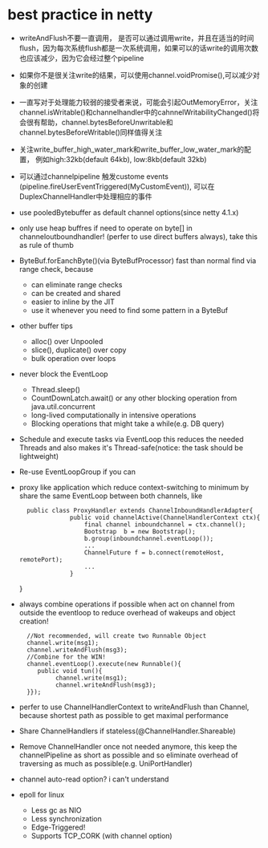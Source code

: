 # best practice in netty
* writeAndFlush不要一直调用， 是否可以通过调用write，并且在适当的时间flush，因为每次系统flush都是一次系统调用，如果可以的话write的调用次数也应该减少，因为它会经过整个pipeline
* 如果你不是很关注write的结果，可以使用channel.voidPromise(),可以减少对象的创建
* 一直写对于处理能力较弱的接受者来说，可能会引起OutMemoryError，关注channel.isWritable()和channelhandler中的cahnnelWritabilityChanged()将会很有帮助，channel.bytesBeforeUnwritable和channel.bytesBeforeWritable()同样值得关注
* 关注write_buffer_high_water_mark和write_buffer_low_water_mark的配置， 例如high:32kb(default 64kb), low:8kb(default 32kb)
* 可以通过channelpipeline 触发custome events (pipeline.fireUserEventTriggered(MyCustomEvent)), 可以在DuplexChannelHandler中处理相应的事件
* use pooledBytebuffer as default channel options(since netty 4.1.x)	
* only use heap buffres if need to operate on byte[] in channeloutboundhandler! (perfer to use direct buffers always), take this as rule of thumb
* ByteBuf.forEanchByte()(via ByteBufProcessor) fast than normal find via range check, because
	* can eliminate range checks
	* can be created and shared
	* easier to inline by the JIT 
	* use it whenever you need to find some pattern in a ByteBuf
* other buffer tips
	* alloc() over Unpooled
	* slice(), duplicate() over copy
	* bulk operation over loops
* never block the EventLoop
	* Thread.sleep()
	* CountDownLatch.await() or any other blocking operation from java.util.concurrent
	* long-lived computationally in intensive operations
	* Blocking operations that might take a while(e.g. DB query)
* Schedule and execute tasks via EventLoop this reduces the needed Threads and also makes it's Thread-safe(notice: the task should be lightweight)
* Re-use EventLoopGroup if you can
* proxy like application which reduce context-switching to minimum by share the same EventLoop between both channels, like
		
		public class ProxyHandler extends ChannelInboundHandlerAdapter{
					public void channelActive(ChannelHandlerContext ctx){
						final channel inboundchannel = ctx.channel();
						Bootstrap  b = new Bootstrap();
						b.group(inboundchannel.eventLoop());
						...
						ChannelFuture f = b.connect(remoteHost, remotePort);
						...
					}
	} 
* always combine operations if possible when act on channel from outside the eventloop to reduce overhead of wakeups and object creation!

		//Not recommended, will create two Runnable Object
		channel.write(msg1); 
		channel.writeAndFlush(msg3);
		//Combine for the WIN!
		channel.eventLoop().execute(new Runnable(){
		   public void tun(){
			  	channel.write(msg1); 
			    channel.writeAndFlush(msg3);
	    }});	
* perfer to use ChannelHandlerContext to writeAndFlush than Channel, because shortest path as possible to get maximal performance
* Share ChannelHandlers if stateless(@ChannelHandler.Shareable)
* Remove ChannelHandler once not needed anymore, this keep the channelPipeline as short as possible and so eliminate overhead of traversing as much as possible(e.g. UniPortHandler)
* channel auto-read option? i can't understand
* epoll for linux 
	* 	Less gc as NIO
	* 	Less synchronization
	* 	Edge-Triggered!
	* 	Supports TCP_CORK (with channel option) 